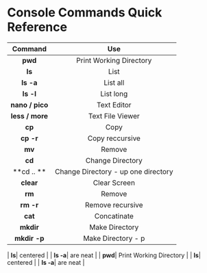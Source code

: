 # Console Commands Quick Reference

| Command        | Use           |
| :-------------: |:-------------:| 
| **pwd**| Print Working Directory |
| **ls** | List |
| **ls -a**| List all |
| **ls -l**| List long |
| **nano / pico**| Text Editor |
| **less / more**| Text File Viewer |
| **cp**| Copy |
| **cp -r**| Copy reccursive |
| **mv**| Remove |
| **cd**| Change Directory |
| **cd .. **| Change Directory - up one directory |
| **clear**| Clear Screen |
| **rm**| Remove |
| **rm -r**| Remove recursive |
| **cat**| Concatinate |
| **mkdir**| Make Directory |
| **mkdir -p**| Make Directory - p |

| **ls**| centered      |
| **ls -a**| are neat      |
| **pwd**| Print Working Directory |
| **ls**| centered      |
| **ls -a**| are neat      |

